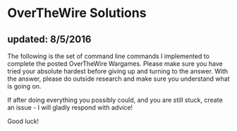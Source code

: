 # OverTheWire Solutions
## updated: 8/5/2016 ##

The following is the set of command line commands I implemented to complete the posted OverTheWire Wargames. Please make sure you have tried your absolute hardest before giving up and turning to the answer. With the answer, please do outside research and make sure you understand what is going on. 

If after doing everything you possibly could, and you are still stuck, create an issue - I will gladly respond with advice!

Good luck! 
 

